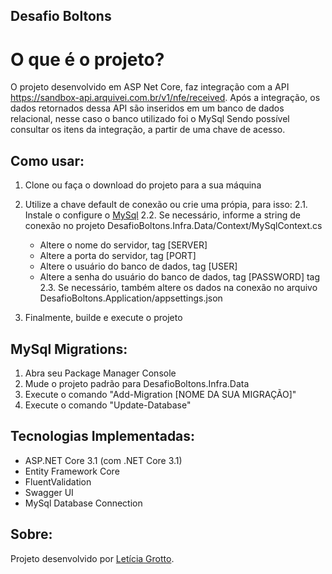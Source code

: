 ## Desafio Boltons

# O que é o projeto?
O projeto desenvolvido em ASP Net Core, faz integração com a API https://sandbox-api.arquivei.com.br/v1/nfe/received.
Após a integração, os dados retornados dessa API são inseridos em um banco de dados relacional, nesse caso o banco utilizado foi o MySql
Sendo possível consultar os itens da integração, a partir de uma chave de acesso.

## Como usar:
1. Clone ou faça o download do projeto para a sua máquina

2. Utilize a chave default de conexão ou crie uma própia, para isso:
    2.1. Instale o configure o [MySql](https://dev.mysql.com/downloads/mysql/)
    2.2. Se necessário, informe a string de conexão no projeto DesafioBoltons.Infra.Data/Context/MySqlContext.cs
    * Altere o nome do servidor, tag [SERVER]
    * Altere a porta do servidor, tag [PORT] 
    * Altere o usuário do banco de dados, tag [USER]
    * Altere a senha do usuário do banco de dados, tag [PASSWORD] tag
	2.3. Se necessário, também altere os dados na conexão no arquivo DesafioBoltons.Application/appsettings.json
	
3. Finalmente, builde e execute o projeto

## MySql Migrations:
1. Abra seu Package Manager Console
2. Mude o projeto padrão para DesafioBoltons.Infra.Data
3. Execute o comando "Add-Migration [NOME DA SUA MIGRAÇÃO]"
4. Execute o comando "Update-Database"

## Tecnologias Implementadas:
* ASP.NET Core 3.1 (com .NET Core 3.1)
* Entity Framework Core
* FluentValidation
* Swagger UI 
* MySql Database Connection

## Sobre:
Projeto desenvolvido por [Letícia Grotto](https://www.linkedin.com/in/leticia-grotto/).
